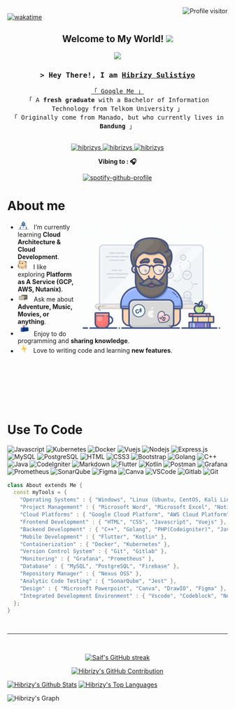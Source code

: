 
<a  href="https://komarev.com/ghpvc/?username=hibrizys">
  <img align="right" src="https://komarev.com/ghpvc/?username=hibrizys&label=Visitors&color=blue&style=flat" alt="Profile visitor" />
</a>

[![wakatime](https://wakatime.com/badge/user/f9115668-3c33-46c0-ad1f-4c93831cfde4.svg)](https://wakatime.com/@f9115668-3c33-46c0-ad1f-4c93831cfde4)

<h2 align="center">
  Welcome to My World!
  <img src="https://media.giphy.com/media/hvRJCLFzcasrR4ia7z/giphy.gif" width="28">
</h2>

<p align="center">
  <a href="https://github.com/hibrizys"><img src="https://readme-typing-svg.herokuapp.com/?lines=Software%20Architecture%20Enthusiast;Web%20Development%20Enthusiast;Cloud%20Infrastructure%20Enthusiast;Always%20learning%20new%20things&center=true&width=380&height=45"></a>
</p>


<!-- Intro  -->
<h3 align="center">
        <samp>&gt; Hey There!, I am
                <b><a target="_blank" href="https://hibrizys.netlify.app/">Hibrizy Sulistiyo</a></b>
        </samp>
</h3>


<p align="center"> 
  <samp>
    <a href="https://www.google.com/search?q=Hibrizy+Sulistiyo+Telkom+University">「 Google Me 」</a>
    <br>
    「 A <b>fresh graduate</b> with a Bachelor of Information Technology from Telkom University 」
    <br>
    「 Originally come from Manado, but who currently lives in <b>Bandung</b> 」
    <br>
    <br>
  </samp>
</p>

<p align="center">
 <a href="https://hibrizys.netlify.app/" target="blank">
  <img src="https://img.shields.io/badge/Portfolio-DC143C?style=for-the-badge&logo=medium&logoColor=white" alt="hibrizys" />
 </a>
 <a href="https://linkedin.com/in/hibrizys" target="_blank">
  <img src="https://img.shields.io/badge/LinkedIn-0077B5?style=for-the-badge&logo=linkedin&logoColor=white" alt="hibrizys"/>
 </a>
 <a href="https://instagram.com/izyslstyo" target="_blank">
  <img src="https://img.shields.io/badge/Instagram-fe4164?style=for-the-badge&logo=instagram&logoColor=white" alt="hibrizys" />
 </a> 
</p>

<div align="center" width="50">

<p><strong>Vibing to : 🎧</strong></p>

[![spotify-github-profile](https://spotify-github-profile.vercel.app/api/view?uid=21ufpnrxkuahqkycsmzos4dzi&cover_image=true&theme=novatorem&show_offline=false&background_color=121212&interchange=false&bar_color=53b14f&bar_color_cover=false)](https://github.com/kittinan/spotify-github-profile)

</div>

<!-- About Section -->
 # About me
 
<p>
 <img align="right" width="350" src="assets/programmer.gif" alt="Coding gif" />
  
-  <img alt="GIF" src="assets/Developer.gif" width="25" /> &nbsp; I’m currently learning **Cloud Architecture & Cloud Development**. <br>
- <img src="assets/hyperkitty.gif?raw=true" width="20" />&nbsp;&nbsp;&nbsp; I like exploring **Platform as A Service (GCP, AWS, Nutanix)**. <br>
- <img src="assets/message.gif?raw=true" width="25" />&nbsp;&nbsp; Ask me about **Adventure, Music, Movies, or anything**. <br>
- <img src="assets/letterbox.gif?raw=true" width="25" /> &nbsp; Enjoy to do programming and **sharing knowledge**.<br>  
- &nbsp;&nbsp;<img src="assets/lightning.gif?raw=true" width="12" />&nbsp;&nbsp;&nbsp;&nbsp;Love to writing code and learning **new features**.<br>

</p>

<br/>
<br/>
<br/>
<br/>
<br/>
<br/>


# Use To Code


![Javascript](https://img.shields.io/badge/Javascript-F0DB4F?style=for-the-badge&labelColor=black&logo=javascript&logoColor=F0DB4F)
![Kubernetes](https://img.shields.io/badge/kubernetes-326CE5?&style=for-the-badge&logo=kubernetes&logoColor=white)
![Docker](https://img.shields.io/badge/docker-0DB7ED?&style=for-the-badge&logo=docker&logoColor=white)
![Vuejs](https://img.shields.io/badge/Vue.js-35495E?style=for-the-badge&logo=vuedotjs&logoColor=4FC08D)
![Nodejs](https://img.shields.io/badge/Nodejs-3C873A?style=for-the-badge&labelColor=black&logo=node.js&logoColor=3C873A)
![Express.js](https://img.shields.io/badge/Express.js-000000?style=for-the-badge&logo=express&logoColor=white)
![MySQL](https://img.shields.io/badge/MySQL-73618F?style=for-the-badge&logo=mysql&logoColor=white)
![PostgreSQL](https://img.shields.io/badge/postgresql-4169e1?style=for-the-badge&logo=postgresql&logoColor=white)
![HTML](https://img.shields.io/badge/HTML5-E34F26?style=for-the-badge&logo=html5&logoColor=white)
![CSS3](https://img.shields.io/badge/CSS3-1572B6?style=for-the-badge&logo=css3&logoColor=white)
![Bootstrap](https://img.shields.io/badge/Bootstrap-563D7C?style=for-the-badge&logo=bootstrap&logoColor=white)
![Golang](https://img.shields.io/badge/golang-00ADD8?&style=for-the-badge&logo=go&logoColor=white)
![C++](https://img.shields.io/badge/C++-blue?&style=for-the-badge&logo=cplusplus)
![Java](https://img.shields.io/badge/Java-ED8B00?style=for-the-badge&logo=openjdk&logoColor=white)
![CodeIgniter](https://img.shields.io/badge/codeigniter-EF4223?style=for-the-badge&logo=codeigniter&logoColor=white)
![Markdown](https://img.shields.io/badge/Markdown-000000?style=for-the-badge&logo=markdown&logoColor=white)
![Flutter](https://img.shields.io/badge/Flutter-0D86CB?style=for-the-badge&logo=flutter&logoColor=white)
![Kotlin](https://img.shields.io/badge/kotlin-B125EA?style=for-the-badge&logo=kotlin&logoColor=white)
![Postman](https://img.shields.io/static/v1?style=for-the-badge&message=Postman&color=FF6C37&logo=Postman&logoColor=FFFFFF&label=)
![Grafana](https://img.shields.io/badge/grafana-E68934?style=for-the-badge&logo=grafana&logoColor=white)
![Prometheus](https://img.shields.io/badge/prometheus-ce3f3c?style=for-the-badge&logo=prometheus&logoColor=white)
![SonarQube](https://img.shields.io/badge/Sonarqube-24A3EB?style=for-the-badge&logo=Sonarqube&logoColor=white)
![Figma](https://img.shields.io/badge/figma-000000?style=for-the-badge&logo=figma&logoColor=white)
![Canva](https://img.shields.io/badge/Canva-00A3FF?style=for-the-badge&logo=canva&logoColor=white)
![VSCode](https://img.shields.io/badge/Vscode-007ACC?style=for-the-badge&logo=visualstudiocode&logoColor=white)
![Gitlab](https://img.shields.io/badge/gitlab-fc6d26?style=for-the-badge&logo=gitlab&logoColor=white)
![Git](https://img.shields.io/badge/Git-F05032?style=for-the-badge&logo=git&logoColor=white)


```C++
class About extends Me { 
  const myTools = {  
    "Operating Systems" : { "Windows", "Linux (Ubuntu, CentOS, Kali Linux))" },
    "Project Management" : { "Microsoft Word", "Microsoft Excel", "Notion", "Trello" },
    "Cloud Platforms" : { "Google Cloud Platform", "AWS Cloud Platform", "Nutanix Cloud Platform" },
    "Frontend Development" : { "HTML", "CSS", "Javascript", "Vuejs" },
    "Backend Development" : { "C++", "Golang", "PHP(Codeigniter)", "Java", "Expressjs", "Postman" },
    "Mobile Development" : { "Flutter", "Kotlin" },
    "Containerization" : { "Docker", "Kubernetes" },
    "Version Control System" : { "Git", "Gitlab" },
    "Monitoring" : { "Grafana", "Prometheus" },
    "Database" : { "MySQL", "PostgreSQL", "Firebase" },
    "Repository Manager" : { "Nexus OSS" },
    "Analytic Code Testing" : { "SonarQube", "Jest" },
    "Design" : { "Microsoft Powerpoint", "Canva", "DrawIO", "Figma" },
    "Integrated Development Environment" : { "Vscode", "Codeblock", "Netbeans" }
  };
}
```

<br/>
<hr/>
<br/>

<p align="center">
  <a href="https://github.com/hibrizys">
    <img src="https://github-readme-streak-stats.herokuapp.com/?user=hibrizys&theme=radical&border=7F3FBF&background=0D1117" alt="Saif's GitHub streak"/>
  </a>
</p>

<p align="center">
  <a href="https://github.com/hibrizys">
    <img src="https://github-profile-summary-cards.vercel.app/api/cards/profile-details?username=hibrizys&theme=radical" alt="Hibrizy's GitHub Contribution"/>
  </a>
</p>

<a> 
    <a href="https://github.com/hibrizys"><img alt="Hibrizy's Github Stats" src="https://denvercoder1-github-readme-stats.vercel.app/api?username=hibrizys&show_icons=true&count_private=true&theme=react&border_color=7F3FBF&bg_color=0D1117&title_color=F85D7F&icon_color=F8D866" height="192px" width="49.5%"/></a>
  <a href="https://github.com/hibrizys"><img alt="Hibrizy's Top Languages" src="https://denvercoder1-github-readme-stats.vercel.app/api/top-langs/?username=hibrizys&langs_count=8&layout=compact&theme=react&border_color=7F3FBF&bg_color=0D1117&title_color=F85D7F&icon_color=F8D866" height="192px" width="49.5%"/></a>
  <br/>
</a>


![Hibrizy's Graph](https://github-readme-activity-graph.vercel.app/graph?username=hibrizys&custom_title=Hibrizy's%20GitHub%20Activity%20Graph&bg_color=0D1117&color=7F3FBF&line=7F3FBF&point=7F3FBF&area_color=FFFFFF&title_color=FFFFFF&area=true)
